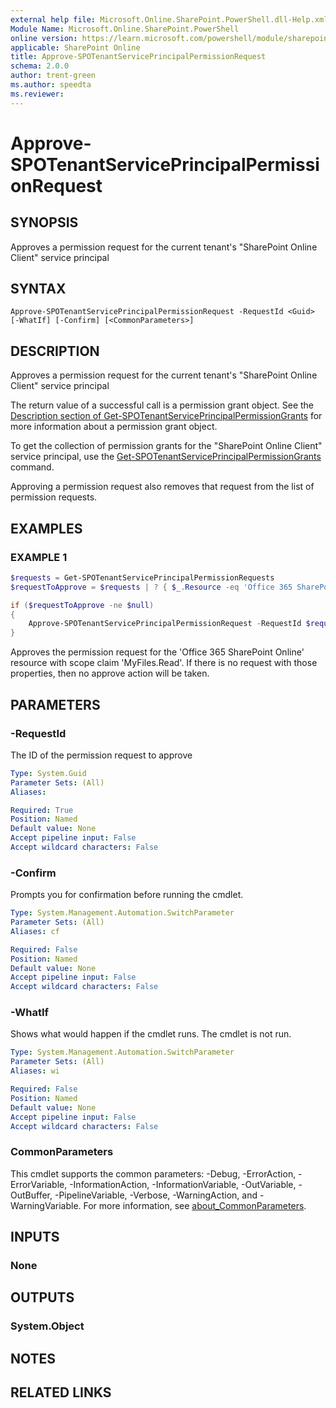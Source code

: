 ```yaml
---
external help file: Microsoft.Online.SharePoint.PowerShell.dll-Help.xml
Module Name: Microsoft.Online.SharePoint.PowerShell
online version: https://learn.microsoft.com/powershell/module/sharepoint-online/approve-spotenantserviceprincipalpermissionrequest
applicable: SharePoint Online
title: Approve-SPOTenantServicePrincipalPermissionRequest
schema: 2.0.0
author: trent-green
ms.author: speedta
ms.reviewer:
---
```


# Approve-SPOTenantServicePrincipalPermissionRequest

## SYNOPSIS

Approves a permission request for the current tenant's "SharePoint Online Client" service principal

## SYNTAX

```
Approve-SPOTenantServicePrincipalPermissionRequest -RequestId <Guid> [-WhatIf] [-Confirm] [<CommonParameters>]
```

## DESCRIPTION

Approves a permission request for the current tenant's "SharePoint Online Client" service principal

The return value of a successful call is a permission grant object. See the [Description section of Get-SPOTenantServicePrincipalPermissionGrants](/powershell/module/sharepoint-online/get-spotenantserviceprincipalpermissiongrants#description) for more information about a permission grant object.

To get the collection of permission grants for the "SharePoint Online Client" service principal, use the [Get-SPOTenantServicePrincipalPermissionGrants](/powershell/module/sharepoint-online/get-spotenantserviceprincipalpermissiongrants) command.

Approving a permission request also removes that request from the list of permission requests.

## EXAMPLES

### EXAMPLE 1

```powershell
$requests = Get-SPOTenantServicePrincipalPermissionRequests
$requestToApprove = $requests | ? { $_.Resource -eq 'Office 365 SharePoint Online' -and $_.Scope -eq 'MyFiles.Read' } | Select-Object -First 1

if ($requestToApprove -ne $null)
{
    Approve-SPOTenantServicePrincipalPermissionRequest -RequestId $requestToApprove.Id
}
```

Approves the permission request for the 'Office 365 SharePoint Online' resource with scope claim 'MyFiles.Read'.
If there is no request with those properties, then no approve action will be taken.

## PARAMETERS

### -RequestId

The ID of the permission request to approve

```yaml
Type: System.Guid
Parameter Sets: (All)
Aliases:

Required: True
Position: Named
Default value: None
Accept pipeline input: False
Accept wildcard characters: False
```

### -Confirm
Prompts you for confirmation before running the cmdlet.

```yaml
Type: System.Management.Automation.SwitchParameter
Parameter Sets: (All)
Aliases: cf

Required: False
Position: Named
Default value: None
Accept pipeline input: False
Accept wildcard characters: False
```

### -WhatIf
Shows what would happen if the cmdlet runs.
The cmdlet is not run.

```yaml
Type: System.Management.Automation.SwitchParameter
Parameter Sets: (All)
Aliases: wi

Required: False
Position: Named
Default value: None
Accept pipeline input: False
Accept wildcard characters: False
```

### CommonParameters
This cmdlet supports the common parameters: -Debug, -ErrorAction, -ErrorVariable, -InformationAction, -InformationVariable, -OutVariable, -OutBuffer, -PipelineVariable, -Verbose, -WarningAction, and -WarningVariable. For more information, see [about_CommonParameters](https://go.microsoft.com/fwlink/?LinkID=113216).

## INPUTS

### None

## OUTPUTS

### System.Object

## NOTES

## RELATED LINKS
